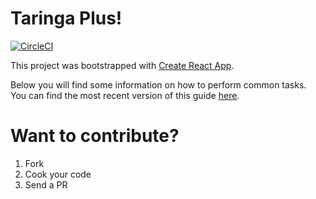 # Taringa Plus!
[![CircleCI](https://circleci.com/gh/K-Eo/taringa-plus.svg?style=svg)](https://circleci.com/gh/K-Eo/taringa-plus)

This project was bootstrapped with [Create React App](https://github.com/facebookincubator/create-react-app).

Below you will find some information on how to perform common tasks.<br>
You can find the most recent version of this guide [here](https://github.com/facebookincubator/create-react-app/blob/master/packages/react-scripts/template/README.md).

# Want to contribute?

1. Fork
2. Cook your code
3. Send a PR
